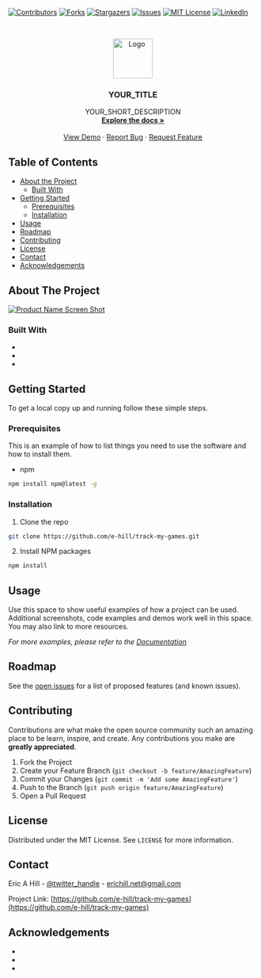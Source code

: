 <!-- PROJECT SHIELDS -->
<!--
*** I'm using markdown "reference style" links for readability.
*** Reference links are enclosed in brackets [ ] instead of parentheses ( ).
*** See the bottom of this document for the declaration of the reference variables
*** for contributors-url, forks-url, etc. This is an optional, concise syntax you may use.
*** https://www.markdownguide.org/basic-syntax/#reference-style-links
-->
[![Contributors][contributors-shield]][contributors-url]
[![Forks][forks-shield]][forks-url]
[![Stargazers][stars-shield]][stars-url]
[![Issues][issues-shield]][issues-url]
[![MIT License][license-shield]][license-url]
[![LinkedIn][linkedin-shield]][linkedin-url]



<!-- PROJECT LOGO -->
<br />
<p align="center">
  <a href="https://github.com/e-hill/track-my-games">
    <img src="images/logo.png" alt="Logo" width="80" height="80">
  </a>

  <h3 align="center">YOUR_TITLE</h3>

  <p align="center">
    YOUR_SHORT_DESCRIPTION
    <br />
    <a href="https://github.com/e-hill/track-my-games"><strong>Explore the docs »</strong></a>
    <br />
    <br />
    <a href="https://github.com/e-hill/track-my-games">View Demo</a>
    ·
    <a href="https://github.com/e-hill/track-my-games/issues">Report Bug</a>
    ·
    <a href="https://github.com/e-hill/track-my-games/issues">Request Feature</a>
  </p>
</p>



<!-- TABLE OF CONTENTS -->
## Table of Contents

* [About the Project](#about-the-project)
  * [Built With](#built-with)
* [Getting Started](#getting-started)
  * [Prerequisites](#prerequisites)
  * [Installation](#installation)
* [Usage](#usage)
* [Roadmap](#roadmap)
* [Contributing](#contributing)
* [License](#license)
* [Contact](#contact)
* [Acknowledgements](#acknowledgements)



<!-- ABOUT THE PROJECT -->
## About The Project

[![Product Name Screen Shot][product-screenshot]](https://example.com)


### Built With

* []()
* []()
* []()



<!-- GETTING STARTED -->
## Getting Started

To get a local copy up and running follow these simple steps.

### Prerequisites

This is an example of how to list things you need to use the software and how to install them.
* npm
```sh
npm install npm@latest -g
```

### Installation
 
1. Clone the repo
```sh
git clone https://github.com/e-hill/track-my-games.git
```
2. Install NPM packages
```sh
npm install
```



<!-- USAGE EXAMPLES -->
## Usage

Use this space to show useful examples of how a project can be used. Additional screenshots, code examples and demos work well in this space. You may also link to more resources.

_For more examples, please refer to the [Documentation](https://example.com)_



<!-- ROADMAP -->
## Roadmap

See the [open issues](https://github.com/e-hill/track-my-games/issues) for a list of proposed features (and known issues).



<!-- CONTRIBUTING -->
## Contributing

Contributions are what make the open source community such an amazing place to be learn, inspire, and create. Any contributions you make are **greatly appreciated**.

1. Fork the Project
2. Create your Feature Branch (`git checkout -b feature/AmazingFeature`)
3. Commit your Changes (`git commit -m 'Add some AmazingFeature'`)
4. Push to the Branch (`git push origin feature/AmazingFeature`)
5. Open a Pull Request



<!-- LICENSE -->
## License

Distributed under the MIT License. See `LICENSE` for more information.



<!-- CONTACT -->
## Contact

Eric A Hill - [@twitter_handle](https://twitter.com/twitter_handle) - erichill.net@gmail.com

Project Link: [https://github.com/e-hill/track-my-games](https://github.com/e-hill/track-my-games)



<!-- ACKNOWLEDGEMENTS -->
## Acknowledgements

* []()
* []()
* []()





<!-- MARKDOWN LINKS & IMAGES -->
<!-- https://www.markdownguide.org/basic-syntax/#reference-style-links -->
[contributors-shield]: https://img.shields.io/github/contributors/e-hill/track-my-games.svg?style=flat-square
[contributors-url]: https://github.com/e-hill/track-my-games/graphs/contributors
[forks-shield]: https://img.shields.io/github/forks/e-hill/track-my-games.svg?style=flat-square
[forks-url]: https://github.com/e-hill/track-my-games/network/members
[stars-shield]: https://img.shields.io/github/stars/e-hill/track-my-games.svg?style=flat-square
[stars-url]: https://github.com/e-hill/track-my-games/stargazers
[issues-shield]: https://img.shields.io/github/issues/e-hill/track-my-games.svg?style=flat-square
[issues-url]: https://github.com/e-hill/track-my-games/issues
[license-shield]: https://img.shields.io/github/license/e-hill/track-my-games.svg?style=flat-square
[license-url]: https://github.com/e-hill/track-my-games/blob/master/LICENSE.txt
[linkedin-shield]: https://img.shields.io/badge/-LinkedIn-black.svg?style=flat-square&logo=linkedin&colorB=555
[linkedin-url]: https://linkedin.com/in/eric-hill-05887026
[product-screenshot]: images/screenshot.png

